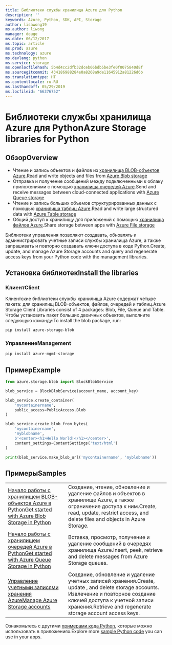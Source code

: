 ```yaml
---
title: Библиотеки службы хранилища Azure для Python
description: ''
keywords: Azure, Python, SDK, API, Storage
author: lisawong19
ms.author: liwong
manager: douge
ms.date: 06/12/2017
ms.topic: article
ms.prod: azure
ms.technology: azure
ms.devlang: python
ms.service: storage
ms.openlocfilehash: 5b4d4cc2dfb32dceb66bdb5be3fe0f0075840d8f
ms.sourcegitcommit: 434186988284e0a8268a9de11645912a81226d6b
ms.translationtype: HT
ms.contentlocale: ru-RU
ms.lasthandoff: 05/29/2019
ms.locfileid: "66376752"
---
```

# <a name="azure-storage-libraries-for-python"></a><span data-ttu-id="b5caa-103">Библиотеки службы хранилища Azure для Python</span><span class="sxs-lookup"><span data-stu-id="b5caa-103">Azure Storage libraries for Python</span></span>

## <a name="overview"></a><span data-ttu-id="b5caa-104">Обзор</span><span class="sxs-lookup"><span data-stu-id="b5caa-104">Overview</span></span>
- <span data-ttu-id="b5caa-105">Чтение и запись объектов и файлов из [хранилища BLOB-объектов Azure](https://docs.microsoft.com/azure/storage/storage-python-how-to-use-blob-storage).</span><span class="sxs-lookup"><span data-stu-id="b5caa-105">Read and write objects and files from [Azure Blob storage](https://docs.microsoft.com/azure/storage/storage-python-how-to-use-blob-storage)</span></span>
- <span data-ttu-id="b5caa-106">Отправка и получение сообщений между подключенными к облаку приложениями с помощью [хранилища очередей Azure](https://docs.microsoft.com/azure/storage/storage-python-how-to-use-queue-storage).</span><span class="sxs-lookup"><span data-stu-id="b5caa-106">Send and receive messages between cloud-connected applications with [Azure Queue storage](https://docs.microsoft.com/azure/storage/storage-python-how-to-use-queue-storage)</span></span>
- <span data-ttu-id="b5caa-107">Чтение и запись больших объемов структурированных данных с помощью [хранилища таблиц Azure](https://docs.microsoft.com/azure/storage/storage-python-how-to-use-table-storage).</span><span class="sxs-lookup"><span data-stu-id="b5caa-107">Read and write large structured data with [Azure Table storage](https://docs.microsoft.com/azure/storage/storage-python-how-to-use-table-storage)</span></span> 
- <span data-ttu-id="b5caa-108">Общий доступ к хранилищу для приложений с помощью [хранилища файлов Azure](https://docs.microsoft.com/azure/storage/storage-python-how-to-use-file-storage).</span><span class="sxs-lookup"><span data-stu-id="b5caa-108">Share storage between apps with [Azure File storage](https://docs.microsoft.com/azure/storage/storage-python-how-to-use-file-storage)</span></span>

<span data-ttu-id="b5caa-109">Библиотеки управления позволяют создавать, обновлять и администрировать учетные записи службы хранилища Azure, а также запрашивать и повторно создавать ключи доступа в коде Python.</span><span class="sxs-lookup"><span data-stu-id="b5caa-109">Create, update, and manage Azure Storage accounts and query and regenerate access keys from your Python code with the management libraries.</span></span>

## <a name="install-the-libraries"></a><span data-ttu-id="b5caa-110">Установка библиотек</span><span class="sxs-lookup"><span data-stu-id="b5caa-110">Install the libraries</span></span>

### <a name="client"></a><span data-ttu-id="b5caa-111">Клиент</span><span class="sxs-lookup"><span data-stu-id="b5caa-111">Client</span></span>

<span data-ttu-id="b5caa-112">Клиентские библиотеки службы хранилища Azure содержат четыре пакета: для хранилищ BLOB-объектов, файлов, очередей и таблиц.</span><span class="sxs-lookup"><span data-stu-id="b5caa-112">Azure Storage Client Libraries consist of 4 packages: Blob, File, Queue and Table.</span></span> <span data-ttu-id="b5caa-113">Чтобы установить пакет больших двоичных объектов, выполните следующую команду:</span><span class="sxs-lookup"><span data-stu-id="b5caa-113">To install the blob package, run:</span></span>

```bash
pip install azure-storage-blob
```

### <a name="management"></a><span data-ttu-id="b5caa-114">Управление</span><span class="sxs-lookup"><span data-stu-id="b5caa-114">Management</span></span>

```bash
pip install azure-mgmt-storage
```

## <a name="example"></a><span data-ttu-id="b5caa-115">Пример</span><span class="sxs-lookup"><span data-stu-id="b5caa-115">Example</span></span>
```python
from azure.storage.blob import BlockBlobService

blob_service = BlockBlobService(account_name, account_key)

blob_service.create_container(
    'mycontainername',
    public_access=PublicAccess.Blob
)

blob_service.create_blob_from_bytes(
    'mycontainername',
    'myblobname',
    b'<center><h1>Hello World!</h1></center>',
    content_settings=ContentSettings('text/html')
)

print(blob_service.make_blob_url('mycontainername', 'myblobname'))
```

## <a name="samples"></a><span data-ttu-id="b5caa-116">Примеры</span><span class="sxs-lookup"><span data-stu-id="b5caa-116">Samples</span></span>

| | |
|--|--|
| [<span data-ttu-id="b5caa-117">Начало работы с хранилищем BLOB-объектов Azure в Python</span><span class="sxs-lookup"><span data-stu-id="b5caa-117">Get started with Azure Blob Storage in Python</span></span>](https://docs.microsoft.com/azure/storage/blobs/storage-python-how-to-use-blob-storage) | <span data-ttu-id="b5caa-118">Создание, чтение, обновление и удаление файлов и объектов в хранилище Azure, а также ограничение доступа к ним.</span><span class="sxs-lookup"><span data-stu-id="b5caa-118">Create, read, update, restrict access, and delete files and objects in Azure Storage.</span></span> |
| [<span data-ttu-id="b5caa-119">Начало работы с хранилищем очередей Azure в Python</span><span class="sxs-lookup"><span data-stu-id="b5caa-119">Get started with Azure Queue Storage in Python</span></span>](https://docs.microsoft.com/azure/storage/queues/storage-python-how-to-use-queue-storage) | <span data-ttu-id="b5caa-120">Вставка, просмотр, получение и удаление сообщений в очередях хранилища Azure.</span><span class="sxs-lookup"><span data-stu-id="b5caa-120">Insert, peek, retrieve and delete messages from Azure Storage queues.</span></span> | 
| [<span data-ttu-id="b5caa-121">Управление учетными записями хранения Azure</span><span class="sxs-lookup"><span data-stu-id="b5caa-121">Manage Azure Storage accounts</span></span>](https://azure.microsoft.com/resources/samples/storage-python-manage) | <span data-ttu-id="b5caa-122">Создание, обновление и удаление учетных записей хранения.</span><span class="sxs-lookup"><span data-stu-id="b5caa-122">Create, update , and delete storage accounts.</span></span> <span data-ttu-id="b5caa-123">Извлечение и повторное создание ключей доступа к учетной записи хранения.</span><span class="sxs-lookup"><span data-stu-id="b5caa-123">Retrieve and regenerate storage account access keys.</span></span>

<span data-ttu-id="b5caa-124">Ознакомьтесь с другими [примерами кода Python](https://azure.microsoft.com/resources/samples/?platform=python), которые можно использовать в приложениях.</span><span class="sxs-lookup"><span data-stu-id="b5caa-124">Explore more [sample Python code](https://azure.microsoft.com/resources/samples/?platform=python) you can use in your apps.</span></span>
